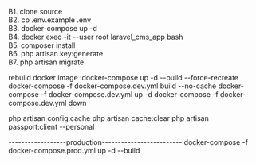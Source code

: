 B1. clone source  
B2. cp .env.example .env    
B3. docker-compose up -d   
B4. docker exec -it --user root  laravel_cms_app bash  
B5. composer install   
B6. php artisan key:generate  
B7. php artisan migrate

rebuild docker image :docker-compose up -d --build --force-recreate
docker-compose -f docker-compose.dev.yml build --no-cache
docker-compose -f docker-compose.dev.yml up -d
docker-compose -f docker-compose.dev.yml down

php artisan config:cache
php artisan cache:clear
php artisan passport:client --personal



------------------production-------------------------
docker-compose -f docker-compose.prod.yml up -d --build
